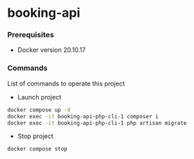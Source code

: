 # booking-api

### Prerequisites
* Docker version 20.10.17

### Commands

List of commands to operate this project
* Launch project
```sh
docker compose up -d
docker exec -it booking-api-php-cli-1 composer i
docker exec -it booking-api-php-cli-1 php artisan migrate
```
* Stop project
```sh
docker compose stop
```
